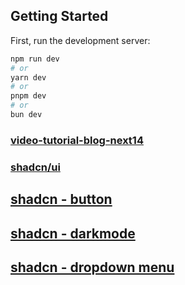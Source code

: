 ## Getting Started

First, run the development server:

```bash
npm run dev
# or
yarn dev
# or
pnpm dev
# or
bun dev
```

### [video-tutorial-blog-next14](https://www.youtube.com/watch?v=Lydgf-Hvla4&t=115s&ab_channel=JanMarshal)

### [shadcn/ui](https://ui.shadcn.com/docs/installation/next)

## [shadcn - button](https://ui.shadcn.com/docs/components/button)

## [shadcn - darkmode](https://ui.shadcn.com/docs/dark-mode/next)

## [shadcn - dropdown menu](https://ui.shadcn.com/docs/components/dropdown-menu)